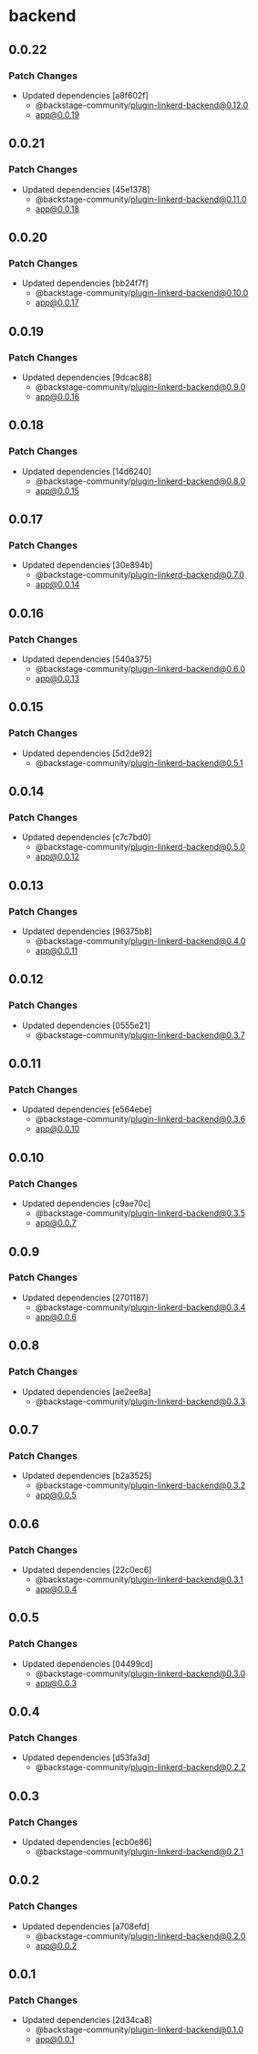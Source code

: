 # backend

## 0.0.22

### Patch Changes

- Updated dependencies [a8f602f]
  - @backstage-community/plugin-linkerd-backend@0.12.0
  - app@0.0.19

## 0.0.21

### Patch Changes

- Updated dependencies [45e1378]
  - @backstage-community/plugin-linkerd-backend@0.11.0
  - app@0.0.18

## 0.0.20

### Patch Changes

- Updated dependencies [bb24f7f]
  - @backstage-community/plugin-linkerd-backend@0.10.0
  - app@0.0.17

## 0.0.19

### Patch Changes

- Updated dependencies [9dcac88]
  - @backstage-community/plugin-linkerd-backend@0.9.0
  - app@0.0.16

## 0.0.18

### Patch Changes

- Updated dependencies [14d6240]
  - @backstage-community/plugin-linkerd-backend@0.8.0
  - app@0.0.15

## 0.0.17

### Patch Changes

- Updated dependencies [30e894b]
  - @backstage-community/plugin-linkerd-backend@0.7.0
  - app@0.0.14

## 0.0.16

### Patch Changes

- Updated dependencies [540a375]
  - @backstage-community/plugin-linkerd-backend@0.6.0
  - app@0.0.13

## 0.0.15

### Patch Changes

- Updated dependencies [5d2de92]
  - @backstage-community/plugin-linkerd-backend@0.5.1

## 0.0.14

### Patch Changes

- Updated dependencies [c7c7bd0]
  - @backstage-community/plugin-linkerd-backend@0.5.0
  - app@0.0.12

## 0.0.13

### Patch Changes

- Updated dependencies [96375b8]
  - @backstage-community/plugin-linkerd-backend@0.4.0
  - app@0.0.11

## 0.0.12

### Patch Changes

- Updated dependencies [0555e21]
  - @backstage-community/plugin-linkerd-backend@0.3.7

## 0.0.11

### Patch Changes

- Updated dependencies [e564ebe]
  - @backstage-community/plugin-linkerd-backend@0.3.6
  - app@0.0.10

## 0.0.10

### Patch Changes

- Updated dependencies [c9ae70c]
  - @backstage-community/plugin-linkerd-backend@0.3.5
  - app@0.0.7

## 0.0.9

### Patch Changes

- Updated dependencies [2701187]
  - @backstage-community/plugin-linkerd-backend@0.3.4
  - app@0.0.6

## 0.0.8

### Patch Changes

- Updated dependencies [ae2ee8a]
  - @backstage-community/plugin-linkerd-backend@0.3.3

## 0.0.7

### Patch Changes

- Updated dependencies [b2a3525]
  - @backstage-community/plugin-linkerd-backend@0.3.2
  - app@0.0.5

## 0.0.6

### Patch Changes

- Updated dependencies [22c0ec6]
  - @backstage-community/plugin-linkerd-backend@0.3.1
  - app@0.0.4

## 0.0.5

### Patch Changes

- Updated dependencies [04499cd]
  - @backstage-community/plugin-linkerd-backend@0.3.0
  - app@0.0.3

## 0.0.4

### Patch Changes

- Updated dependencies [d53fa3d]
  - @backstage-community/plugin-linkerd-backend@0.2.2

## 0.0.3

### Patch Changes

- Updated dependencies [ecb0e86]
  - @backstage-community/plugin-linkerd-backend@0.2.1

## 0.0.2

### Patch Changes

- Updated dependencies [a708efd]
  - @backstage-community/plugin-linkerd-backend@0.2.0
  - app@0.0.2

## 0.0.1

### Patch Changes

- Updated dependencies [2d34ca8]
  - @backstage-community/plugin-linkerd-backend@0.1.0
  - app@0.0.1
